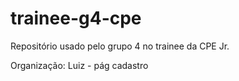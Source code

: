 # trainee-g4-cpe
Repositório usado pelo grupo 4 no trainee da CPE Jr. 


Organização:
Luiz - pág cadastro